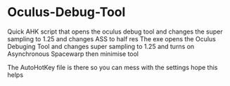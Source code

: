 # Oculus-Debug-Tool
Quick AHK script that opens the oculus debug tool and changes the super sampling to 1.25 and changes ASS to half res 
The exe opens the Oculus Debuging Tool and changes super sampling to 1.25 and turns on Asynchronous Spacewarp then minimise tool

The AutoHotKey file is there so you can mess with the settings hope this helps

